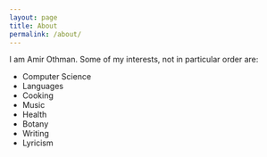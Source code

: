 ```yaml
---
layout: page
title: About
permalink: /about/
---
```


I am Amir Othman. Some of my interests, not in particular order are:

  - Computer Science
  - Languages
  - Cooking
  - Music
  - Health
  - Botany
  - Writing
  - Lyricism
